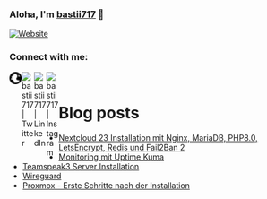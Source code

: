 ### Aloha, I'm [bastii717](https://bastii717.dev) 👋

[![Website](https://img.shields.io/website?label=bastii717.dev&style=for-the-badge&url=https%3A%2F%2Fbastii717.dev)](https://bastii717.dev)

### Connect with me:

[<img align="left" alt="bastii717.dev" width="22px" src="https://raw.githubusercontent.com/iconic/open-iconic/master/svg/globe.svg" />](https://bastii717.dev)
[<img align="left" alt="bastii717 | Twitter" width="22px" src="https://cdn.jsdelivr.net/npm/simple-icons@v3/icons/twitter.svg" />](https://b717.click/twitter)
[<img align="left" alt="bastii717 | LinkedIn" width="22px" src="https://cdn.jsdelivr.net/npm/simple-icons@v3/icons/linkedin.svg" />](https://b717.click/linkedin)
[<img align="left" alt="bastii717 | Instagram" width="22px" src="https://cdn.jsdelivr.net/npm/simple-icons@v3/icons/instagram.svg" />](https://b717.click/instagram)

<br />

# Blog posts
<!-- BLOG-POST-LIST:START -->
- [Nextcloud 23 Installation mit Nginx, MariaDB, PHP8.0, LetsEncrypt, Redis und Fail2Ban 2](https://blog.bastii717.dev/nextcloud-23-installation-mit-nginx-mariadb-php8-0-letsencrypt-redis-und-fail2ban/)
- [Monitoring mit Uptime Kuma](https://blog.bastii717.dev/monitoring-mit-uptime-kuma/)
- [Teamspeak3 Server Installation](https://blog.bastii717.dev/teamspeak3-server-installation/)
- [Wireguard](https://blog.bastii717.dev/wireguard/)
- [Proxmox - Erste Schritte nach der Installation](https://blog.bastii717.dev/proxmox-erste-schritte-nach-der-installation/)
<!-- BLOG-POST-LIST:END -->

